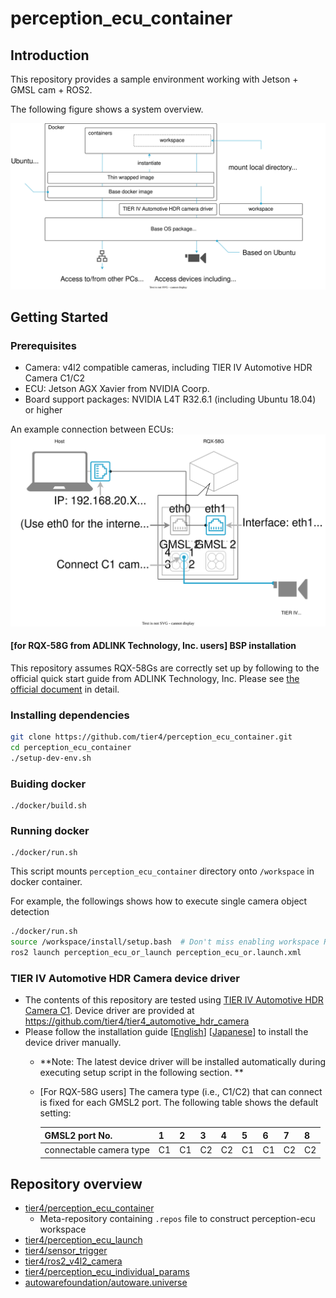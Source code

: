 # perception\_ecu\_container

## Introduction

This repository provides a sample environment working with Jetson + GMSL cam + ROS2.

The following figure shows a system overview.

![](docs/overview.svg "system overview")

## Getting Started

### Prerequisites
- Camera: v4l2 compatible cameras, including TIER IV Automotive HDR Camera C1/C2
- ECU: Jetson AGX Xavier from NVIDIA Coorp.
- Board support packages: NVIDIA L4T R32.6.1 (including Ubuntu 18.04) or higher

An example connection between ECUs:
![](docs/connection_example.svg "system connection example")

#### [for RQX-58G from ADLINK Technology, Inc. users] BSP installation
This repository assumes RQX-58Gs are correctly set up by following to the official quick start guide from ADLINK Technology, Inc. Please see [the official document](https://www.adlinktech.com/Products/Download.ashx?type=MDownload&isQuickStart=yes&file=1783%5croscube-x-bsp-qsg-l4t-32.5.0-kernel-1.0.8.pdf) in detail.


### Installing dependencies
```bash
git clone https://github.com/tier4/perception_ecu_container.git
cd perception_ecu_container
./setup-dev-env.sh
```

### Buiding docker
```
./docker/build.sh
```

### Running docker
```
./docker/run.sh
```

This script mounts `perception_ecu_container` directory onto `/workspace` in docker container.

For example, the followings shows how to execute single camera object detection
```bash
./docker/run.sh
source /workspace/install/setup.bash  # Don't miss enabling workspace ROS packages
ros2 launch perception_ecu_or_launch perception_ecu_or.launch.xml
```

### TIER IV Automotive HDR Camera device driver
- The contents of this repository are tested using [TIER IV Automotive HDR Camera C1](https://sensor.tier4.jp/automotive-hdr-camera). Device driver are provided at https://github.com/tier4/tier4_automotive_hdr_camera 
- Please follow the installation guide [[English](https://github.com/tier4/tier4_automotive_hdr_camera/releases/download/v1.1.0/TIER.IV.Automotive.HDR.Camera.C1.Quick.Start.Guide.Nvidia.Jetson.AGX.Orin.DevKit._EN_v0_1_1.pdf)] [[Japanese](https://github.com/tier4/tier4_automotive_hdr_camera/releases/download/v1.1.0/TIER.IV.Automotive.HDR.Camera.C1.Quick.Start.Guide.Nvidia.Jetson.AGX.Orin.DevKit._JPN_v0_1_1.pdf)] to install the device driver manually.
    - **Note: The latest device driver will be installed automatically during executing setup script in the following section. **
    - [For RQX-58G users] The camera type (i.e., C1/C2) that can connect is fixed for each GMSL2 port. The following table shows the default setting:

      | GMSL2 port No.          | 1  | 2  | 3  | 4  | 5  | 6  | 7  | 8  |
      |-------------------------|----|----|----|----|----|----|----|----|
      | connectable camera type | C1 | C1 | C2 | C2 | C1 | C1 | C2 | C2 |

## Repository overview
- [tier4/perception_ecu_container](https://github.com/tier4/perception_ecu_container)
    - Meta-repository containing `.repos` file to construct perception-ecu workspace
- [tier4/perception_ecu_launch](https://github.com/tier4/perception_ecu_launch.git)
- [tier4/sensor_trigger](https://github.com/tier4/sensor_trigger.git)
- [tier4/ros2_v4l2_camera](https://github.com/tier4/ros2_v4l2_camera.git)
- [tier4/perception_ecu_individual_params](https://github.com/tier4/perception_ecu_individual_params)
- [autowarefoundation/autoware.universe](https://github.com/autowarefoundation/autoware.universe.git)
